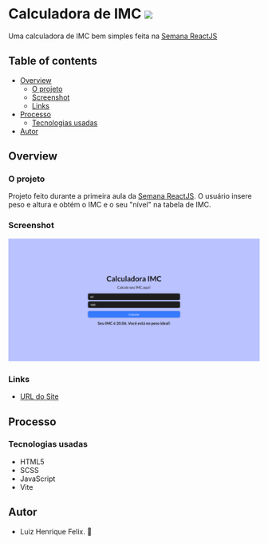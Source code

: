 # Calculadora de IMC ![](https://img.shields.io/github/license/luizhf42/calculadora-imc?style=for-the-badge)
Uma calculadora de IMC bem simples feita na [Semana ReactJS](https://sujeitoprogramador.com/semana-reactjs/)

## Table of contents

- [Overview](#overview)
  - [O projeto](#o-projeto)
  - [Screenshot](#screenshot)
  - [Links](#links)
- [Processo](#processo)
  - [Tecnologias usadas](#tecnologias-usadas)
- [Autor](#autor)

## Overview

### O projeto

Projeto feito durante a primeira aula da [Semana ReactJS](https://sujeitoprogramador.com/semana-reactjs/). O usuário insere peso e altura e obtém o IMC e o seu "nível" na tabela de IMC.

### Screenshot

![](./src/assets/images/screenshot.png)

### Links

- [URL do Site](https://calculadora-imc-luizhf42.vercel.app/)

## Processo

### Tecnologias usadas

- HTML5
- SCSS
- JavaScript
- Vite

## Autor

- Luiz Henrique Felix. 🐢
